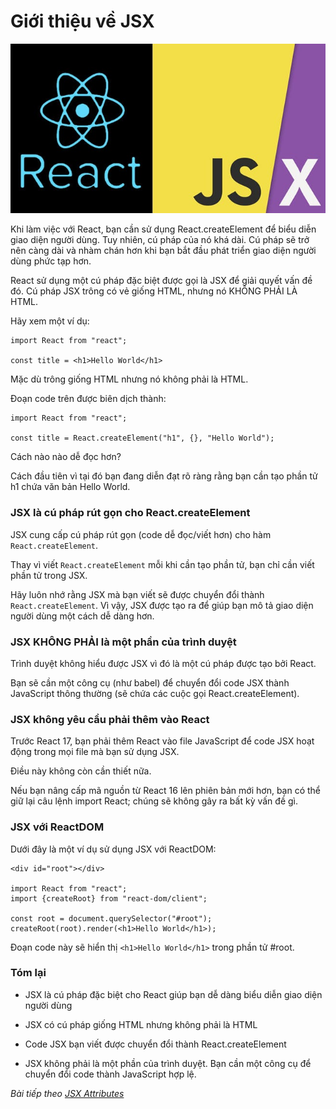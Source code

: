 # Giới thiệu về JSX

![Create-HTML-1](images/ss8.jpg) 

Khi làm việc với React, bạn cần sử dụng React.createElement để biểu diễn giao diện người dùng. Tuy nhiên, cú pháp của nó khá dài. Cú pháp sẽ trở nên càng dài và nhàm chán hơn khi bạn bắt đầu phát triển giao diện người dùng phức tạp hơn.

React sử dụng một cú pháp đặc biệt được gọi là JSX để giải quyết vấn đề đó. Cú pháp JSX trông có vẻ giống HTML, nhưng nó KHÔNG PHẢI LÀ HTML.

Hãy xem một ví dụ:

```
import React from "react";

const title = <h1>Hello World</h1>
```

Mặc dù trông giống HTML nhưng nó không phải là HTML.

Đoạn code trên được biên dịch thành:

```
import React from "react";

const title = React.createElement("h1", {}, "Hello World");
```

Cách nào nào dễ đọc hơn?

Cách đầu tiên vì tại đó bạn đang diễn đạt rõ ràng rằng bạn cần tạo phần tử h1 chứa văn bản Hello World.

### JSX là cú pháp rút gọn cho React.createElement

JSX cung cấp cú pháp rút gọn (code dễ đọc/viết hơn) cho hàm `React.createElement`.

Thay vì viết `React.createElement` mỗi khi cần tạo phần tử, bạn chỉ cần viết phần tử trong JSX.

Hãy luôn nhớ rằng JSX mà bạn viết sẽ được chuyển đổi thành `React.createElement`. Vì vậy, JSX được tạo ra để giúp bạn mô tả giao diện người dùng một cách dễ dàng hơn.


### JSX KHÔNG PHẢI là một phần của trình duyệt

Trình duyệt không hiểu được JSX vì đó là một cú pháp được tạo bởi React.

Bạn sẽ cần một công cụ (như babel) để chuyển đổi code JSX thành JavaScript thông thường (sẽ chứa các cuộc gọi React.createElement).

### JSX không yêu cầu phải thêm vào React

Trước React 17, bạn phải thêm React vào file JavaScript để code JSX hoạt động trong mọi file mà bạn sử dụng JSX.

Điều này không còn cần thiết nữa.

Nếu bạn nâng cấp mã nguồn từ React 16 lên phiên bản mới hơn, bạn có thể giữ lại câu lệnh import React; chúng sẽ không gây ra bất kỳ vấn đề gì.

### JSX với ReactDOM

Dưới đây là một ví dụ sử dụng JSX với ReactDOM:

```
<div id="root"></div>

import React from "react";
import {createRoot} from "react-dom/client";

const root = document.querySelector("#root");
createRoot(root).render(<h1>Hello World</h1>);
```

Đoạn code này sẽ hiển thị `<h1>Hello World</h1>` trong phần tử #root.

### Tóm lại

- JSX là cú pháp đặc biệt cho React giúp bạn dễ dàng biểu diễn giao diện người dùng

- JSX có cú pháp giống HTML nhưng không phải là HTML

- Code JSX bạn viết được chuyển đổi thành React.createElement

- JSX không phải là một phần của trình duyệt. Bạn cần một công cụ để chuyển đổi code thành JavaScript hợp lệ.

*Bài tiếp theo [JSX Attributes](/lesson/session/session_09_jsx_attributes.md)*
